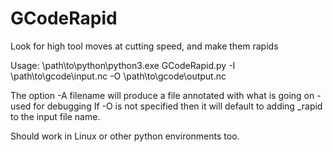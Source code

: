 # GCodeRapid
Look for high tool moves at cutting speed, and make them rapids

Usage: \path\to\python\python3.exe GCodeRapid.py -I \path\to\gcode\input.nc -O \path\to\gcode\output.nc

The option -A filename will produce a file annotated with what is going on - used for debugging
If -O is not specified then it will default to adding _rapid to the input file name.

Should work in Linux or other python environments too.
